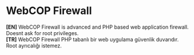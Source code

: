 # WebCOP Firewall 
<b>[EN]</b> WebCOP Firewall is advanced and PHP based web application firewall. Doesnt ask for root privileges.<br>
<b>[TR]</b> WebCOP Firewall PHP tabanlı bir web uygulama güvenlik duvarıdır. Root ayrıcalığı istemez.
